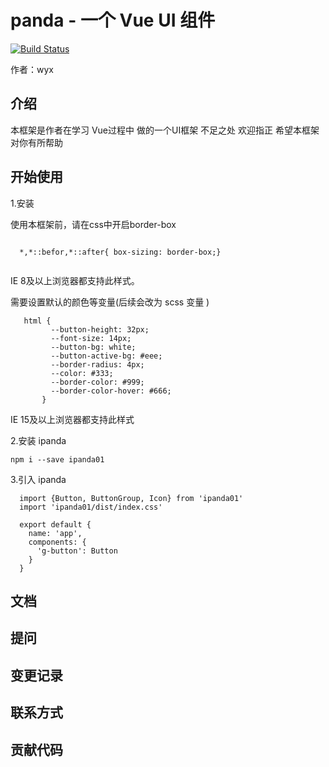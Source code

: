# panda - 一个 Vue UI 组件
[![Build Status](https://travis-ci.org/wyx318/panda.svg?branch=master)](https://travis-ci.org/wyx318/panda)

 作者：wyx 
 ## 介绍
 本框架是作者在学习 Vue过程中 做的一个UI框架 不足之处 欢迎指正 希望本框架对你有所帮助
 ## 开始使用  
 
1.安装 
   
   使用本框架前，请在css中开启border-box
     
   ```
     
     *,*::befor,*::after{ box-sizing: border-box;}
     
   ```
 IE 8及以上浏览器都支持此样式。
 
 需要设置默认的颜色等变量(后续会改为 scss 变量 )
 ```
    html {
          --button-height: 32px;
          --font-size: 14px;
          --button-bg: white;
          --button-active-bg: #eee;
          --border-radius: 4px;
          --color: #333;
          --border-color: #999;
          --border-color-hover: #666;
        }

```
  IE 15及以上浏览器都支持此样式
  
 2.安装 ipanda 
 ```
npm i --save ipanda01
```

3.引入 ipanda
```
  import {Button, ButtonGroup, Icon} from 'ipanda01'
  import 'ipanda01/dist/index.css'

  export default {
    name: 'app',
    components: {
      'g-button': Button
    }
  }
```
 ## 文档 
 
 ## 提问 
 
 ## 变更记录
 
 ## 联系方式
 
## 贡献代码 
 
 
